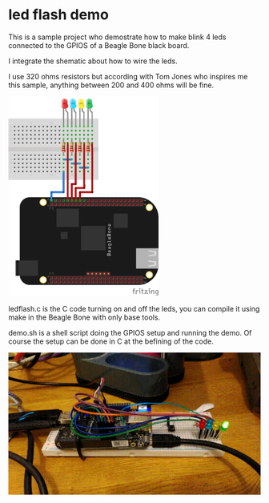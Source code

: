 # led flash demo

This is a sample project who demostrate how to make blink 4 leds
connected to the GPIOS of a Beagle Bone black board.

I integrate the shematic about how to wire the leds.

I use 320 ohms resistors but according with Tom Jones who inspires me this
sample, anything between 200 and 400 ohms will be fine.

<img src="ledflash.png" width="300">

ledflash.c is the C code turning on and off the leds, you can compile it using make
in the Beagle Bone with only base tools.

demo.sh is a shell script doing the GPIOS setup and running the demo.
Of course the setup can be done in C at the befining of the code.

![live](live_demo.gif)
